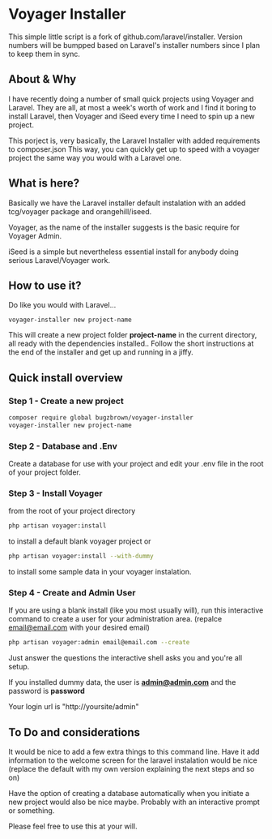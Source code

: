 # Voyager Installer

This simple little script is a fork of github.com/laravel/installer.
Version numbers will be bumpped based on Laravel's installer numbers since I plan to keep them in sync.

## About & Why
I have recently doing a number of small quick projects using Voyager and Laravel. They are all, at most a week's worth of work and I find it boring to install Laravel, then Voyager and iSeed every time I need to spin up a new project.

This porject is, very basically, the Laravel Installer with added requirements to composer.json
This way, you can quickly get up to speed with a voyager project the same way you would with a Laravel one.

## What is here?

Basically we have the Laravel installer default instalation with an added tcg/voyager package and orangehill/iseed.

Voyager, as the name of the installer suggests is the basic require for Voyager Admin.

iSeed is a simple but nevertheless essential install for anybody doing serious Laravel/Voyager work.

## How to use it?

Do like you would with Laravel...

```
voyager-installer new project-name
```

This will create a new project folder **project-name** in the current directory, all ready with the dependencies installed.. Follow the short instructions at the end of the installer and get up and running in a jiffy.

## Quick install overview

### Step 1 - Create a new project
```bash
composer require global bugzbrown/voyager-installer
voyager-installer new project-name
```
### Step 2 - Database and .Env
Create a database for use with your project and edit your .env file in the root of your project folder.

### Step 3 - Install Voyager
from the root of your project directory
```bash
php artisan voyager:install
```
to install a default blank voyager project or
```bash
php artisan voyager:install --with-dummy
```
to install some sample data in your voyager instalation.

### Step 4 - Create and Admin User
If you are using a blank install (like you most usually will), run this interactive command to create a user for your administration area. (repalce email@email.com with your desired email)
```bash
php artisan voyager:admin email@email.com --create
```
Just  answer the questions the interactive shell asks you and you're all setup.

If you installed dummy data, the user is **admin@admin.com** and the password is **password**

Your login url is "http://yoursite/admin"

## To Do and considerations
It would be nice to add a few extra things to this command line. Have it add information to the welcome screen for the laravel instalation would be nice (replace the default with my own version explaining the next steps and so on)

Have the option of creating a database automatically when you initiate a new project would also be nice maybe. Probably with an interactive prompt or something.

Please feel free to use this at your will.
